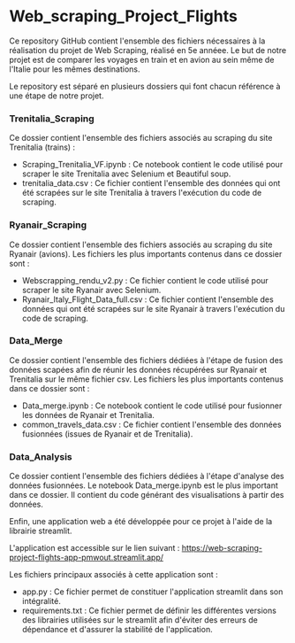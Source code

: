 # Web_scraping_Project_Flights

Ce repository GitHub contient l'ensemble des fichiers nécessaires à la réalisation du projet de Web Scraping, réalisé en 5e annéee. Le but de notre projet est de comparer les voyages en train et en avion au sein même de l'Italie pour les mêmes destinations.

Le repository est séparé en plusieurs dossiers qui font chacun référence à une étape de notre projet.

### Trenitalia_Scraping 

Ce dossier contient l'ensemble des fichiers associés au scraping du site Trenitalia (trains) : 

* Scraping_Trenitalia_VF.ipynb : Ce notebook contient le code utilisé pour scraper le site Trenitalia avec Selenium et Beautiful soup.
* trenitalia_data.csv : Ce fichier contient l'ensemble des données qui ont été scrapées sur le site Trenitalia à travers l'exécution du code de scraping.

### Ryanair_Scraping

Ce dossier contient l'ensemble des fichiers associés au scraping du site Ryanair (avions). Les fichiers les plus importants contenus dans ce dossier sont : 

* Webscrapping_rendu_v2.py : Ce fichier contient le code utilisé pour scraper le site Ryanair avec Selenium.
* Ryanair_Italy_Flight_Data_full.csv : Ce fichier contient l'ensemble des données qui ont été scrapées sur le site Ryanair à travers l'exécution du code de scraping.

### Data_Merge

Ce dossier contient l'ensemble des fichiers dédiées à l'étape de fusion des données scapées afin de réunir les données récupérées sur Ryanair et Trenitalia sur le même fichier csv. Les fichiers les plus importants contenus dans ce dossier sont : 

* Data_merge.ipynb : Ce notebook contient le code utilisé pour fusionner les données de Ryanair et Trenitalia.
* common_travels_data.csv : Ce fichier contient l'ensemble des données fusionnées (issues de Ryanair et de Trenitalia).

### Data_Analysis

Ce dossier contient l'ensemble des fichiers dédiées à l'étape d'analyse des données fusionnées. Le notebook Data_merge.ipynb est le plus important dans ce dossier. Il contient du code générant des visualisations à partir des données. 

Enfin, une application web a été développée pour ce projet à l'aide de la librairie streamlit.

L'application est accessible sur le lien suivant : https://web-scraping-project-flights-app-pmwout.streamlit.app/

Les fichiers principaux associés à cette application sont : 

* app.py : Ce fichier permet de constituer l'application streamlit dans son intégralité.
* requirements.txt : Ce fichier permet de définir les différentes versions des librairies utilisées sur le streamlit afin d'éviter des erreurs de dépendance et d'assurer la stabilité de l'application.
